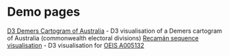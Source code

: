 # Demo pages
[D3 Demers Cartogram of Australia](https://robinmackenzie.github.io/demers-au/) - D3 visualisation of a Demers cartogram of Australia (commonwealth electoral divisions)
[Recamán sequence visualisation](https://robinmackenzie.github.io/recaman/) - D3 visualisation for [OEIS A005132](https://oeis.org/A005132)
